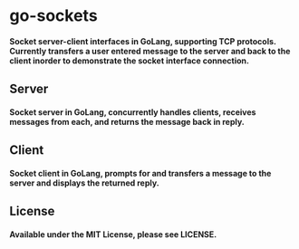 # go-sockets
#### Socket server-client interfaces in GoLang, supporting TCP protocols. Currently transfers a user entered message to the server and back to the client inorder to demonstrate the socket interface connection.

## Server
#### Socket server in GoLang, concurrently handles clients, receives messages from each, and returns the message back in reply.

## Client
#### Socket client in GoLang, prompts for and transfers a message to the server and displays the returned reply.

## License
#### Available under the MIT License, please see LICENSE.
